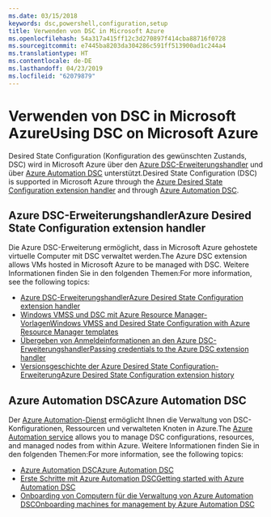 ```yaml
---
ms.date: 03/15/2018
keywords: dsc,powershell,configuration,setup
title: Verwenden von DSC in Microsoft Azure
ms.openlocfilehash: 54a317a415ff12c3d270897f414cba88716f0728
ms.sourcegitcommit: e7445ba8203da304286c591ff513900ad1c244a4
ms.translationtype: HT
ms.contentlocale: de-DE
ms.lasthandoff: 04/23/2019
ms.locfileid: "62079879"
---
```

# <a name="using-dsc-on-microsoft-azure"></a><span data-ttu-id="69750-103">Verwenden von DSC in Microsoft Azure</span><span class="sxs-lookup"><span data-stu-id="69750-103">Using DSC on Microsoft Azure</span></span>

<span data-ttu-id="69750-104">Desired State Configuration (Konfiguration des gewünschten Zustands, DSC) wird in Microsoft Azure über den [Azure DSC-Erweiterungshandler](/azure/virtual-machines/extensions/dsc-overview) und über [Azure Automation DSC](/azure/automation/automation-dsc-overview) unterstützt.</span><span class="sxs-lookup"><span data-stu-id="69750-104">Desired State Configuration (DSC) is supported in Microsoft Azure through the [Azure Desired State Configuration extension handler](/azure/virtual-machines/extensions/dsc-overview) and through [Azure Automation DSC](/azure/automation/automation-dsc-overview).</span></span>

## <a name="azure-desired-state-configuration-extension-handler"></a><span data-ttu-id="69750-105">Azure DSC-Erweiterungshandler</span><span class="sxs-lookup"><span data-stu-id="69750-105">Azure Desired State Configuration extension handler</span></span>

<span data-ttu-id="69750-106">Die Azure DSC-Erweiterung ermöglicht, dass in Microsoft Azure gehostete virtuelle Computer mit DSC verwaltet werden.</span><span class="sxs-lookup"><span data-stu-id="69750-106">The Azure DSC extension allows VMs hosted in Microsoft Azure to be managed with DSC.</span></span>
<span data-ttu-id="69750-107">Weitere Informationen finden Sie in den folgenden Themen:</span><span class="sxs-lookup"><span data-stu-id="69750-107">For more information, see the following topics:</span></span>

- [<span data-ttu-id="69750-108">Azure DSC-Erweiterungshandler</span><span class="sxs-lookup"><span data-stu-id="69750-108">Azure Desired State Configuration extension handler</span></span>](/azure/virtual-machines/extensions/dsc-overview)
- [<span data-ttu-id="69750-109">Windows VMSS und DSC mit Azure Resource Manager-Vorlagen</span><span class="sxs-lookup"><span data-stu-id="69750-109">Windows VMSS and Desired State Configuration with Azure Resource Manager templates</span></span>](/azure/virtual-machines/extensions/dsc-template)
- [<span data-ttu-id="69750-110">Übergeben von Anmeldeinformationen an den Azure DSC-Erweiterungshandler</span><span class="sxs-lookup"><span data-stu-id="69750-110">Passing credentials to the Azure DSC extension handler</span></span>](/azure/virtual-machines/extensions/dsc-credentials)
- [<span data-ttu-id="69750-111">Versionsgeschichte der Azure Desired State Configuration-Erweiterung</span><span class="sxs-lookup"><span data-stu-id="69750-111">Azure Desired State Configuration extension history</span></span>](azureDscexthistory.md)

## <a name="azure-automation-dsc"></a><span data-ttu-id="69750-112">Azure Automation DSC</span><span class="sxs-lookup"><span data-stu-id="69750-112">Azure Automation DSC</span></span>

<span data-ttu-id="69750-113">Der [Azure Automation-Dienst](https://azure.microsoft.com/en-us/services/automation/) ermöglicht Ihnen die Verwaltung von DSC-Konfigurationen, Ressourcen und verwalteten Knoten in Azure.</span><span class="sxs-lookup"><span data-stu-id="69750-113">The [Azure Automation service](https://azure.microsoft.com/en-us/services/automation/) allows you to manage DSC configurations, resources, and managed nodes from within Azure.</span></span> <span data-ttu-id="69750-114">Weitere Informationen finden Sie in den folgenden Themen:</span><span class="sxs-lookup"><span data-stu-id="69750-114">For more information, see the following topics:</span></span>

- [<span data-ttu-id="69750-115">Azure Automation DSC</span><span class="sxs-lookup"><span data-stu-id="69750-115">Azure Automation DSC</span></span>](/azure/automation/automation-dsc-overview)
- [<span data-ttu-id="69750-116">Erste Schritte mit Azure Automation DSC</span><span class="sxs-lookup"><span data-stu-id="69750-116">Getting started with Azure Automation DSC</span></span>](/azure/automation/automation-dsc-getting-started)
- [<span data-ttu-id="69750-117">Onboarding von Computern für die Verwaltung von Azure Automation DSC</span><span class="sxs-lookup"><span data-stu-id="69750-117">Onboarding machines for management by Azure Automation DSC</span></span>](/azure/automation/automation-dsc-onboarding)